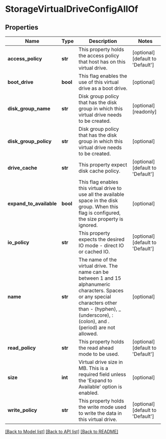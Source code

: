 # StorageVirtualDriveConfigAllOf

## Properties
Name | Type | Description | Notes
------------ | ------------- | ------------- | -------------
**access_policy** | **str** | This property holds the access policy that host has on this virtual drive.   | [optional] [default to 'Default']
**boot_drive** | **bool** | This flag enables the use of this virtual drive as a boot drive.   | [optional] 
**disk_group_name** | **str** | Disk group policy that has the disk group in which this virtual drive needs to be created.   | [optional] [readonly] 
**disk_group_policy** | **str** | Disk group policy that has the disk group in which this virtual drive needs to be created.   | [optional] 
**drive_cache** | **str** | This property expect disk cache policy.   | [optional] [default to 'Default']
**expand_to_available** | **bool** | This flag enables this virtual drive to use all the available space in the disk group. When this flag is configured, the size property is ignored.   | [optional] 
**io_policy** | **str** | This property expects the desired IO mode - direct IO or cached IO.   | [optional] [default to 'Default']
**name** | **str** | The name of the virtual drive. The name can be between 1 and 15 alphanumeric characters. Spaces or any special characters other than - (hyphen), _ (underscore), : (colon), and . (period) are not allowed.   | [optional] 
**read_policy** | **str** | This property holds the read ahead mode to be used.   | [optional] [default to 'Default']
**size** | **int** | Virtual drive size in MB. This is a required field unless the &#39;Expand to Available&#39; option is enabled.   | [optional] 
**write_policy** | **str** | This property holds the write mode used to write the data in this virtual drive.    | [optional] [default to 'Default']

[[Back to Model list]](../README.md#documentation-for-models) [[Back to API list]](../README.md#documentation-for-api-endpoints) [[Back to README]](../README.md)


